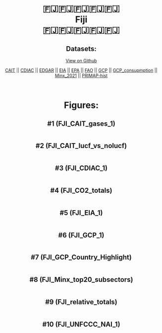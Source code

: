 
<center>
<h1 align="center">
🇫🇯🇫🇯🇫🇯🇫🇯🇫🇯
<br>
Fiji
<br>
🇫🇯🇫🇯🇫🇯🇫🇯🇫🇯
</h1>
<h2>Datasets:</h2>
<p><a href="https://github.com/dquintani/GreenhouseData/tree/master/country_data/FJI_Fiji/data">View on Github</a>
<br></p><p><a href="data/FJI_CAIT.csv">CAIT</a> || <a href="data/FJI_CDIAC.csv">CDIAC</a> || <a href="data/FJI_EDGAR.csv">EDGAR</a> || <a href="data/FJI_EIA.csv">EIA</a> || <a href="data/FJI_EPA.csv">EPA</a> || <a href="data/FJI_FAO.csv">FAO</a> || <a href="data/FJI_GCP.csv">GCP</a> || <a href="data/FJI_GCP_consupmption.csv">GCP_consupmption</a> || <a href="data/FJI_Minx_2021.csv">Minx_2021</a> || <a href="data/FJI_PRIMAP-hist.csv">PRIMAP-hist</a></p><p><br></p>
<h1>Figures:</h1><h2>#1 (FJI_CAIT_gases_1)</h2>
<p><img alt="" src="figures/FJI_CAIT_gases_1.png" /></p><h2>#2 (FJI_CAIT_lucf_vs_nolucf)</h2>
<p><img alt="" src="figures/FJI_CAIT_lucf_vs_nolucf.png" /></p><h2>#3 (FJI_CDIAC_1)</h2>
<p><img alt="" src="figures/FJI_CDIAC_1.png" /></p><h2>#4 (FJI_CO2_totals)</h2>
<p><img alt="" src="figures/FJI_CO2_totals.png" /></p><h2>#5 (FJI_EIA_1)</h2>
<p><img alt="" src="figures/FJI_EIA_1.png" /></p><h2>#6 (FJI_GCP_1)</h2>
<p><img alt="" src="figures/FJI_GCP_1.png" /></p><h2>#7 (FJI_GCP_Country_Highlight)</h2>
<p><img alt="" src="figures/FJI_GCP_Country_Highlight.png" /></p><h2>#8 (FJI_Minx_top20_subsectors)</h2>
<p><img alt="" src="figures/FJI_Minx_top20_subsectors.png" /></p><h2>#9 (FJI_relative_totals)</h2>
<p><img alt="" src="figures/FJI_relative_totals.png" /></p><h2>#10 (FJI_UNFCCC_NAI_1)</h2>
<p><img alt="" src="figures/FJI_UNFCCC_NAI_1.png" /></p>